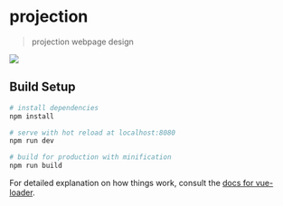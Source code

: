 # projection

> projection webpage design
<img src="https://user-images.githubusercontent.com/6327260/39097976-754ad318-4629-11e8-9617-cfe2544f4e3d.png">

## Build Setup

``` bash
# install dependencies
npm install

# serve with hot reload at localhost:8080
npm run dev

# build for production with minification
npm run build
```

For detailed explanation on how things work, consult the [docs for vue-loader](http://vuejs.github.io/vue-loader).
